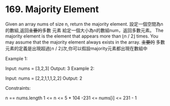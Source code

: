 # 169. Majority Element
Given an array nums of size n, return the majority element.
設定一個空間為n的數組,返回~~主要的~~多數 元素
給定一個大小為n的數組num，返回多數元素。
The majority element is the element that appears more than ⌊n / 2⌋ times. You may assume that the majority element always exists in the array.
~~主要的~~ 多數 元素的定義是出現超過⌊n / 2⌋次,你可以假設majority元素都出現在數組中


Example 1:

Input: nums = [3,2,3]
Output: 3
Example 2:

Input: nums = [2,2,1,1,1,2,2]
Output: 2
 

Constraints:

n == nums.length
1 <= n <= 5 * 104
-231 <= nums[i] <= 231 - 1